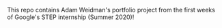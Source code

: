 This repo contains Adam Weidman's portfolio project from the first weeks of Google's STEP internship (Summer 2020)!
